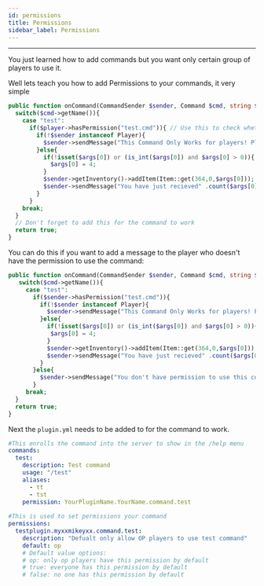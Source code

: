 ```yaml
---
id: permissions
title: Permissions
sidebar_label: Permissions
---
```

___
You just learned how to add commands but you want only certain group of players to use it.  

Well lets teach you how to add Permissions to your commands, it very simple
```php title="Main.php"
public function onCommand(CommandSender $sender, Command $cmd, string $label, array $args) : bool{
  switch($cmd->getName()){
    case "test":
      if($player->hasPermission("test.cmd")){ // Use this to check whether the player have the permission or not (in this case we use the test.cmd permission)
        if(!$sender instanceof Player){
          $sender->sendMessage("This Command Only Works for players! Please perform this command IN GAME!");
        }else{
          if(!isset($args[0]) or (is_int($args[0]) and $args[0] > 0)){ 
            $args[0] = 4; 
          }
          $sender->getInventory()->addItem(Item::get(364,0,$args[0]));
          $sender->sendMessage("You have just recieved" .count($args[0]). " steak!");
        }
      }
    break;
  }
  // Don't forget to add this for the command to work
  return true;
}
```
You can do this if you want to add a message to the player who doesn't have the permission to use the command:
```php title="Main.php"
public function onCommand(CommandSender $sender, Command $cmd, string $label, array $args) : bool{
   switch($cmd->getName()){
     case "test":
       if($sender->hasPermission("test.cmd")){
         if(!$sender instanceof Player){
           $sender->sendMessage("This Command Only Works for players! Please perform this command IN GAME!");
         }else{
           if(!isset($args[0]) or (is_int($args[0]) and $args[0] > 0)){ 
            $args[0] = 4; 
           }
           $sender->getInventory()->addItem(Item::get(364,0,$args[0]));
           $sender->sendMessage("You have just recieved" .count($args[0]). " steak!");
         }
       }else{
         $sender->sendMessage("You don't have permission to use this command");
       }
     break;
  }
  return true;
}
```

Next the `plugin.yml` needs to be added to for the command to work.

```yml title="plugin.yml"
#This enrolls the command into the server to show in the /help menu
commands:
  test:
    description: Test command
    usage: "/test"
    aliases:
      - tt
      - tst
    permission: YourPluginName.YourName.command.test
    
#This is used to set permissions your command
permissions:
  testplugin.myxxmikeyxx.command.test:
    description: "Defualt only allow OP players to use test command"
    default: op
    # Default value options:
    # op: only op players have this permission by default
    # true: everyone has this permission by default
    # false: no one has this permission by default

```
